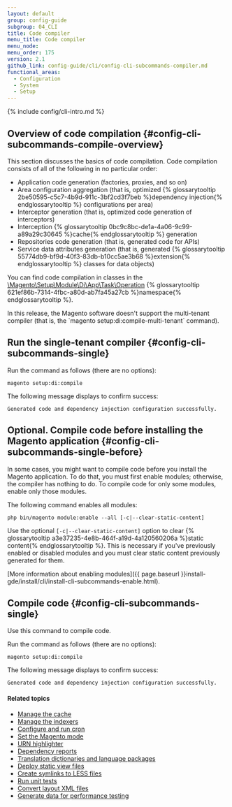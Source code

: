 ```yaml
---
layout: default
group: config-guide
subgroup: 04_CLI
title: Code compiler
menu_title: Code compiler
menu_node:
menu_order: 175
version: 2.1
github_link: config-guide/cli/config-cli-subcommands-compiler.md
functional_areas:
  - Configuration
  - System
  - Setup
---
```


{% include config/cli-intro.md %}

## Overview of code compilation {#config-cli-subcommands-compile-overview}
This section discusses the basics of code compilation. Code compilation consists of all of the following in no particular order:

-   Application code generation (factories, proxies, and so on)
-   Area configuration aggregation (that is, optimized {% glossarytooltip 2be50595-c5c7-4b9d-911c-3bf2cd3f7beb %}dependency injection{% endglossarytooltip %} configurations per area)
-   Interceptor generation (that is, optimized code generation of interceptors)
-   Interception {% glossarytooltip 0bc9c8bc-de1a-4a06-9c99-a89a29c30645 %}cache{% endglossarytooltip %} generation
-   Repositories code generation (that is, generated code for APIs)
-   Service data attributes generation (that is, generated {% glossarytooltip 55774db9-bf9d-40f3-83db-b10cc5ae3b68 %}extension{% endglossarytooltip %} classes for data objects)

You can find code compilation in classes in the <a href="{{ site.mage2100url }}setup/src/Magento/Setup/Module/Di/App/Task/Operation" target="\_blank">\Magento\Setup\Module\Di\App\Task\Operation</a> {% glossarytooltip 621ef86b-7314-4fbc-a80d-ab7fa45a27cb %}namespace{% endglossarytooltip %}.

<div class="bs-callout bs-callout-warning" markdown="1">
In this release, the Magento software doesn't support the multi-tenant compiler (that is, the `magento setup:di:compile-multi-tenant` command).
</div>

## Run the single-tenant compiler {#config-cli-subcommands-single}
Run the command as follows (there are no options):

	magento setup:di:compile

The following message displays to confirm success:

	Generated code and dependency injection configuration successfully.

## Optional. Compile code before installing the Magento application {#config-cli-subcommands-single-before}
In some cases, you might want to compile code before you install the Magento application. To do that, you must first enable modules; otherwise, the compiler has nothing to do. To compile code for only some modules, enable only those modules.

The following command enables all modules:

	php bin/magento module:enable --all [-c|--clear-static-content]

Use the optional `[-c|--clear-static-content]` option to clear {% glossarytooltip a3e37235-4e8b-464f-a19d-4a120560206a %}static content{% endglossarytooltip %}. This is necessary if you've previously enabled or disabled modules and you must clear static content previously generated for them.

[More information about enabling modules]({{ page.baseurl }}install-gde/install/cli/install-cli-subcommands-enable.html).

## Compile code {#config-cli-subcommands-single}
Use this command to compile code.

Run the command as follows (there are no options):

	magento setup:di:compile

The following message displays to confirm success:

	Generated code and dependency injection configuration successfully.

#### Related topics

-   <a href="{{ site.gdeurl21 }}config-guide/cli/config-cli-subcommands-cache.html">Manage the cache</a>
-   <a href="{{ site.gdeurl21 }}config-guide/cli/config-cli-subcommands-index.html">Manage the indexers</a>
-   <a href="{{ site.gdeurl21 }}config-guide/cli/config-cli-subcommands-cron.html">Configure and run cron</a>
-   <a href="{{ site.gdeurl21 }}config-guide/cli/config-cli-subcommands-mode.html">Set the Magento mode</a>
-   <a href="{{ site.gdeurl21 }}config-guide/cli/config-cli-subcommands-urn.html">URN highlighter</a>
-   <a href="{{ site.gdeurl21 }}config-guide/cli/config-cli-subcommands-depen.html">Dependency reports</a>
-   <a href="{{ site.gdeurl21 }}config-guide/cli/config-cli-subcommands-i18n.html">Translation dictionaries and language packages</a>
-   <a href="{{ site.gdeurl21 }}config-guide/cli/config-cli-subcommands-static-view.html">Deploy static view files</a>
-   <a href="{{ site.gdeurl21 }}config-guide/cli/config-cli-subcommands-less-sass.html">Create symlinks to LESS files</a>
-   <a href="{{ site.gdeurl21 }}config-guide/cli/config-cli-subcommands-test.html">Run unit tests</a>
-   <a href="{{ site.gdeurl21 }}config-guide/cli/config-cli-subcommands-layout-xml.html">Convert layout XML files</a>
-   <a href="{{ site.gdeurl21 }}config-guide/cli/config-cli-subcommands-perf-data.html">Generate data for performance testing</a>
